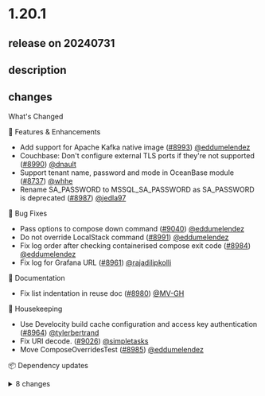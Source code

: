 # 1.20.1

## release on 20240731
## description
## changes
What's Changed

🚀 Features & Enhancements

* Add support for Apache Kafka native image (<a class="issue-link js-issue-link" data-error-text="Failed to load title" data-id="2429993087" data-permission-text="Title is private" data-url="https://github.com/testcontainers/testcontainers-java/issues/8993" data-hovercard-type="pull_request" data-hovercard-url="/testcontainers/testcontainers-java/pull/8993/hovercard" href="https://github.com/testcontainers/testcontainers-java/pull/8993">#8993</a>) <a class="user-mention notranslate" data-hovercard-type="user" data-hovercard-url="/users/eddumelendez/hovercard" data-octo-click="hovercard-link-click" data-octo-dimensions="link_type:self" href="https://github.com/eddumelendez">@eddumelendez</a>
* Couchbase: Don't configure external TLS ports if they're not supported (<a class="issue-link js-issue-link" data-error-text="Failed to load title" data-id="2428679443" data-permission-text="Title is private" data-url="https://github.com/testcontainers/testcontainers-java/issues/8990" data-hovercard-type="pull_request" data-hovercard-url="/testcontainers/testcontainers-java/pull/8990/hovercard" href="https://github.com/testcontainers/testcontainers-java/pull/8990">#8990</a>) <a class="user-mention notranslate" data-hovercard-type="user" data-hovercard-url="/users/dnault/hovercard" data-octo-click="hovercard-link-click" data-octo-dimensions="link_type:self" href="https://github.com/dnault">@dnault</a>
* Support tenant name, password and mode in OceanBase module (<a class="issue-link js-issue-link" data-error-text="Failed to load title" data-id="2326910475" data-permission-text="Title is private" data-url="https://github.com/testcontainers/testcontainers-java/issues/8737" data-hovercard-type="pull_request" data-hovercard-url="/testcontainers/testcontainers-java/pull/8737/hovercard" href="https://github.com/testcontainers/testcontainers-java/pull/8737">#8737</a>) <a class="user-mention notranslate" data-hovercard-type="user" data-hovercard-url="/users/whhe/hovercard" data-octo-click="hovercard-link-click" data-octo-dimensions="link_type:self" href="https://github.com/whhe">@whhe</a>
* Rename SA_PASSWORD to MSSQL_SA_PASSWORD as SA_PASSWORD is deprecated (<a class="issue-link js-issue-link" data-error-text="Failed to load title" data-id="2428006694" data-permission-text="Title is private" data-url="https://github.com/testcontainers/testcontainers-java/issues/8987" data-hovercard-type="pull_request" data-hovercard-url="/testcontainers/testcontainers-java/pull/8987/hovercard" href="https://github.com/testcontainers/testcontainers-java/pull/8987">#8987</a>) <a class="user-mention notranslate" data-hovercard-type="user" data-hovercard-url="/users/jedla97/hovercard" data-octo-click="hovercard-link-click" data-octo-dimensions="link_type:self" href="https://github.com/jedla97">@jedla97</a>

🐛 Bug Fixes

* Pass options to compose down command (<a class="issue-link js-issue-link" data-error-text="Failed to load title" data-id="2438464123" data-permission-text="Title is private" data-url="https://github.com/testcontainers/testcontainers-java/issues/9040" data-hovercard-type="pull_request" data-hovercard-url="/testcontainers/testcontainers-java/pull/9040/hovercard" href="https://github.com/testcontainers/testcontainers-java/pull/9040">#9040</a>) <a class="user-mention notranslate" data-hovercard-type="user" data-hovercard-url="/users/eddumelendez/hovercard" data-octo-click="hovercard-link-click" data-octo-dimensions="link_type:self" href="https://github.com/eddumelendez">@eddumelendez</a>
* Do not override LocalStack command (<a class="issue-link js-issue-link" data-error-text="Failed to load title" data-id="2429100836" data-permission-text="Title is private" data-url="https://github.com/testcontainers/testcontainers-java/issues/8991" data-hovercard-type="pull_request" data-hovercard-url="/testcontainers/testcontainers-java/pull/8991/hovercard" href="https://github.com/testcontainers/testcontainers-java/pull/8991">#8991</a>) <a class="user-mention notranslate" data-hovercard-type="user" data-hovercard-url="/users/eddumelendez/hovercard" data-octo-click="hovercard-link-click" data-octo-dimensions="link_type:self" href="https://github.com/eddumelendez">@eddumelendez</a>
* Fix log order after checking containerised compose exit code (<a class="issue-link js-issue-link" data-error-text="Failed to load title" data-id="2426734159" data-permission-text="Title is private" data-url="https://github.com/testcontainers/testcontainers-java/issues/8984" data-hovercard-type="pull_request" data-hovercard-url="/testcontainers/testcontainers-java/pull/8984/hovercard" href="https://github.com/testcontainers/testcontainers-java/pull/8984">#8984</a>) <a class="user-mention notranslate" data-hovercard-type="user" data-hovercard-url="/users/eddumelendez/hovercard" data-octo-click="hovercard-link-click" data-octo-dimensions="link_type:self" href="https://github.com/eddumelendez">@eddumelendez</a>
* Fix log for Grafana URL (<a class="issue-link js-issue-link" data-error-text="Failed to load title" data-id="2415946159" data-permission-text="Title is private" data-url="https://github.com/testcontainers/testcontainers-java/issues/8961" data-hovercard-type="pull_request" data-hovercard-url="/testcontainers/testcontainers-java/pull/8961/hovercard" href="https://github.com/testcontainers/testcontainers-java/pull/8961">#8961</a>) <a class="user-mention notranslate" data-hovercard-type="user" data-hovercard-url="/users/rajadilipkolli/hovercard" data-octo-click="hovercard-link-click" data-octo-dimensions="link_type:self" href="https://github.com/rajadilipkolli">@rajadilipkolli</a>

📖 Documentation

* Fix list indentation in reuse doc (<a class="issue-link js-issue-link" data-error-text="Failed to load title" data-id="2424500937" data-permission-text="Title is private" data-url="https://github.com/testcontainers/testcontainers-java/issues/8980" data-hovercard-type="pull_request" data-hovercard-url="/testcontainers/testcontainers-java/pull/8980/hovercard" href="https://github.com/testcontainers/testcontainers-java/pull/8980">#8980</a>) <a class="user-mention notranslate" data-hovercard-type="user" data-hovercard-url="/users/MV-GH/hovercard" data-octo-click="hovercard-link-click" data-octo-dimensions="link_type:self" href="https://github.com/MV-GH">@MV-GH</a>

🧹 Housekeeping

* Use Develocity build cache configuration and access key authentication (<a class="issue-link js-issue-link" data-error-text="Failed to load title" data-id="2423553035" data-permission-text="Title is private" data-url="https://github.com/testcontainers/testcontainers-java/issues/8964" data-hovercard-type="pull_request" data-hovercard-url="/testcontainers/testcontainers-java/pull/8964/hovercard" href="https://github.com/testcontainers/testcontainers-java/pull/8964">#8964</a>) <a class="user-mention notranslate" data-hovercard-type="user" data-hovercard-url="/users/tylerbertrand/hovercard" data-octo-click="hovercard-link-click" data-octo-dimensions="link_type:self" href="https://github.com/tylerbertrand">@tylerbertrand</a>
* Fix URI decode. (<a class="issue-link js-issue-link" data-error-text="Failed to load title" data-id="2433660865" data-permission-text="Title is private" data-url="https://github.com/testcontainers/testcontainers-java/issues/9026" data-hovercard-type="pull_request" data-hovercard-url="/testcontainers/testcontainers-java/pull/9026/hovercard" href="https://github.com/testcontainers/testcontainers-java/pull/9026">#9026</a>) <a class="user-mention notranslate" data-hovercard-type="user" data-hovercard-url="/users/simpletasks/hovercard" data-octo-click="hovercard-link-click" data-octo-dimensions="link_type:self" href="https://github.com/simpletasks">@simpletasks</a>
* Move ComposeOverridesTest (<a class="issue-link js-issue-link" data-error-text="Failed to load title" data-id="2426751626" data-permission-text="Title is private" data-url="https://github.com/testcontainers/testcontainers-java/issues/8985" data-hovercard-type="pull_request" data-hovercard-url="/testcontainers/testcontainers-java/pull/8985/hovercard" href="https://github.com/testcontainers/testcontainers-java/pull/8985">#8985</a>) <a class="user-mention notranslate" data-hovercard-type="user" data-hovercard-url="/users/eddumelendez/hovercard" data-octo-click="hovercard-link-click" data-octo-dimensions="link_type:self" href="https://github.com/eddumelendez">@eddumelendez</a>

📦 Dependency updates <details> <summary>8 changes</summary>

* Downgrade awaitility version to 4.2.0 (<a class="issue-link js-issue-link" data-error-text="Failed to load title" data-id="2439157677" data-permission-text="Title is private" data-url="https://github.com/testcontainers/testcontainers-java/issues/9041" data-hovercard-type="pull_request" data-hovercard-url="/testcontainers/testcontainers-java/pull/9041/hovercard" href="https://github.com/testcontainers/testcontainers-java/pull/9041">#9041</a>) <a class="user-mention notranslate" data-hovercard-type="user" data-hovercard-url="/users/eddumelendez/hovercard" data-octo-click="hovercard-link-click" data-octo-dimensions="link_type:self" href="https://github.com/eddumelendez">@eddumelendez</a>
* Combined dependencies PR (<a class="issue-link js-issue-link" data-error-text="Failed to load title" data-id="2433316509" data-permission-text="Title is private" data-url="https://github.com/testcontainers/testcontainers-java/issues/9024" data-hovercard-type="pull_request" data-hovercard-url="/testcontainers/testcontainers-java/pull/9024/hovercard" href="https://github.com/testcontainers/testcontainers-java/pull/9024">#9024</a>) <a class="user-mention notranslate" data-hovercard-type="user" data-hovercard-url="/users/eddumelendez/hovercard" data-octo-click="hovercard-link-click" data-octo-dimensions="link_type:self" href="https://github.com/eddumelendez">@eddumelendez</a>
* Combined dependencies PR (<a class="issue-link js-issue-link" data-error-text="Failed to load title" data-id="2433231316" data-permission-text="Title is private" data-url="https://github.com/testcontainers/testcontainers-java/issues/9023" data-hovercard-type="pull_request" data-hovercard-url="/testcontainers/testcontainers-java/pull/9023/hovercard" href="https://github.com/testcontainers/testcontainers-java/pull/9023">#9023</a>) <a class="user-mention notranslate" data-hovercard-type="user" data-hovercard-url="/users/eddumelendez/hovercard" data-octo-click="hovercard-link-click" data-octo-dimensions="link_type:self" href="https://github.com/eddumelendez">@eddumelendez</a>
* Combined dependencies PR (<a class="issue-link js-issue-link" data-error-text="Failed to load title" data-id="2432625476" data-permission-text="Title is private" data-url="https://github.com/testcontainers/testcontainers-java/issues/9007" data-hovercard-type="pull_request" data-hovercard-url="/testcontainers/testcontainers-java/pull/9007/hovercard" href="https://github.com/testcontainers/testcontainers-java/pull/9007">#9007</a>) <a class="user-mention notranslate" data-hovercard-type="user" data-hovercard-url="/users/eddumelendez/hovercard" data-octo-click="hovercard-link-click" data-octo-dimensions="link_type:self" href="https://github.com/eddumelendez">@eddumelendez</a>
* Use pulsar-bom (<a class="issue-link js-issue-link" data-error-text="Failed to load title" data-id="2432482894" data-permission-text="Title is private" data-url="https://github.com/testcontainers/testcontainers-java/issues/9006" data-hovercard-type="pull_request" data-hovercard-url="/testcontainers/testcontainers-java/pull/9006/hovercard" href="https://github.com/testcontainers/testcontainers-java/pull/9006">#9006</a>) <a class="user-mention notranslate" data-hovercard-type="user" data-hovercard-url="/users/eddumelendez/hovercard" data-octo-click="hovercard-link-click" data-octo-dimensions="link_type:self" href="https://github.com/eddumelendez">@eddumelendez</a>
* Combined dependencies PR (<a class="issue-link js-issue-link" data-error-text="Failed to load title" data-id="2431700942" data-permission-text="Title is private" data-url="https://github.com/testcontainers/testcontainers-java/issues/9005" data-hovercard-type="pull_request" data-hovercard-url="/testcontainers/testcontainers-java/pull/9005/hovercard" href="https://github.com/testcontainers/testcontainers-java/pull/9005">#9005</a>) <a class="user-mention notranslate" data-hovercard-type="user" data-hovercard-url="/users/eddumelendez/hovercard" data-octo-click="hovercard-link-click" data-octo-dimensions="link_type:self" href="https://github.com/eddumelendez">@eddumelendez</a>
* Combined dependencies PR (<a class="issue-link js-issue-link" data-error-text="Failed to load title" data-id="2431437796" data-permission-text="Title is private" data-url="https://github.com/testcontainers/testcontainers-java/issues/9002" data-hovercard-type="pull_request" data-hovercard-url="/testcontainers/testcontainers-java/pull/9002/hovercard" href="https://github.com/testcontainers/testcontainers-java/pull/9002">#9002</a>) <a class="user-mention notranslate" data-hovercard-type="user" data-hovercard-url="/users/eddumelendez/hovercard" data-octo-click="hovercard-link-click" data-octo-dimensions="link_type:self" href="https://github.com/eddumelendez">@eddumelendez</a>
* Combined dependencies PR (<a class="issue-link js-issue-link" data-error-text="Failed to load title" data-id="2431088891" data-permission-text="Title is private" data-url="https://github.com/testcontainers/testcontainers-java/issues/8998" data-hovercard-type="pull_request" data-hovercard-url="/testcontainers/testcontainers-java/pull/8998/hovercard" href="https://github.com/testcontainers/testcontainers-java/pull/8998">#8998</a>) <a class="user-mention notranslate" data-hovercard-type="user" data-hovercard-url="/users/eddumelendez/hovercard" data-octo-click="hovercard-link-click" data-octo-dimensions="link_type:self" href="https://github.com/eddumelendez">@eddumelendez</a>
</details>

